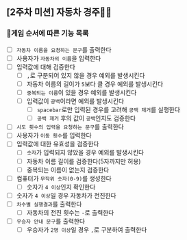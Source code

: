 ## [2주차 미션] 자동차 경주🚕🚓

### 🎲게임 순서에 따른 기능 목록
- [ ] `자동차 이름을 요청하는 문구`를 출력한다
- [ ] 사용자가 `자동차의 이름`을 입력한다
- [ ] 입력값에 대해 검증한다
  - [ ] `,`로 구분되어 있지 않을 경우 예외를 발생시킨다
  - [ ] 자동차 이름의 길이가 `5`보다 클 경우 예외를 발생시킨다
  - [ ] `중복되는 이름`이 있을 경우 예외를 발생시킨다
  - [ ] 입력값이 `공백`이라면 예외를 발생시킨다
    - [ ] `spacebar`로만 입력된 경우를 고려해 `공백 제거`를  실행한다
    - [ ] `공백 제거` 후의 값이 `공백`인지도 검증한다
- [ ] `시도 횟수의 입력을 요청하는 문구`를 출력한다
- [ ] 사용자가 `이동 횟수`를 입력한다
- [ ] 입력값에 대한 유효성을 검증한다
  - [ ] `숫자`가 입력되지 않았을 경우 예외를 발생시킨다
  - [ ] 자동차 이름 길이를 검증한다(5자까지만 허용)
  - [ ] 중복되는 이름이 없는지 검증한다
- [ ] 컴퓨터가 `무작위 숫자(0-9)`를 생성한다
  - [ ] 숫자가 `4 이상`인지 확인한다 
- [ ] 숫자가 `4 이상`일 경우 자동차가 전진한다
- [ ] `차수별 실행결과`를 출력한다
  - [ ] 자동차의 전진 횟수는 `-`로 출력한다
- [ ] `우승자 안내 문구`를 출력한다
  - [ ] 우승자가 `2명 이상`일 경우 `,`로 구분하여 출력한다